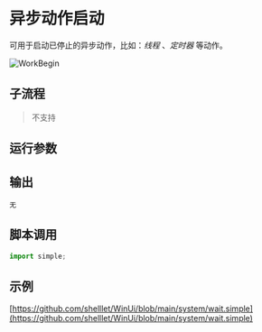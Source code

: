 # 异步动作启动
可用于启动已停止的异步动作，比如：*线程* 、*定时器* 等动作。

![WorkBegin](./images/2022-12-24_110821.png ':size=90%')


## 子流程

> 不支持

## 运行参数


## 输出

    无


## 脚本调用

```python
import simple;

```

## 示例

[https://github.com/shelllet/WinUi/blob/main/system/wait.simple](https://github.com/shelllet/WinUi/blob/main/system/wait.simple)

